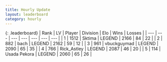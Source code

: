```yaml
---
title: Hourly Update
layout: leaderboard
category: hourly
---
```


{: .leaderboard}
| Rank | LV | Player | Division | Elo | Wins | Losses |
| --- | --- | --- | --- | --- | --- | --- |
| <span data-change="0">1</span> | 1512 | <span title="ID: 353063">Sktima</span> | LEGEND | <span data-change="0">2166</span> | <span data-change="0">84</span> | <span data-change="0">22</span> |
| <span data-change="0">2</span> | 882 | <span title="ID: 281795">bach</span> | LEGEND | <span data-change="0">2162</span> | <span data-change="0">59</span> | <span data-change="0">12</span> |
| <span data-change="0">3</span> | 961 | <span title="ID: 418052">vbuckguymad</span> | LEGEND | <span data-change="-17">2090</span> | <span data-change="2">65</span> | <span data-change="2">35</span> |
| <span data-change="0">4</span> | 766 | <span title="ID: 466583">Rick_Astley</span> | LEGEND | <span data-change="0">2087</span> | <span data-change="0">46</span> | <span data-change="0">20</span> |
| <span data-change="0">5</span> | 114 | <span title="ID: 641994">Usada Pekora</span> | LEGEND | <span data-change="0">2060</span> | <span data-change="0">65</span> | <span data-change="0">26</span> |